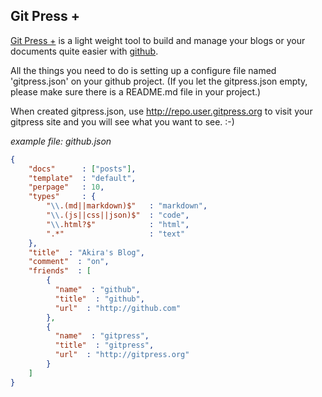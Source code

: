 ## Git Press +

[Git Press +](http://www.gitpress.org) is a light weight tool to build and manage your blogs or your documents quite easier with [github](https://www.github.com). 

All the things you need to do is setting up a configure file named 'gitpress.json' on your github project. (If you let the gitpress.json empty, please make sure there is a README.md file in your project.)

When created gitpress.json, use http://repo.user.gitpress.org to visit your gitpress site and you will see what you want to see. :-)

*example file: github.json*

```json
{
	"docs"      : ["posts"],
	"template"	: "default",	
	"perpage"   : 10,
	"types"     : {
		"\\.(md||markdown)$"   : "markdown", 
		"\\.(js||css||json)$"  : "code",
		"\\.html?$"            : "html",
		".*"                   : "text"		
	},
	"title"  : "Akira's Blog",
	"comment"  : "on",
	"friends"  : [
		{
		  "name"  : "github",
		  "title"  : "github",
		  "url"  : "http://github.com"		  
		},
		{
		  "name"  : "gitpress",
		  "title"  : "gitpress",
		  "url"  : "http://gitpress.org"
		}
	] 
}
```


